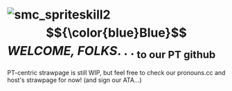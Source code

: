 # ![smc_spriteskill2](https://github.com/user-attachments/assets/0488e13c-e199-4413-b162-2aeae39e088b) $${\color{blue}Blue}$$***WELCOME, FOLKS***. . . <sub>to our PT github</sub>
PT-centric strawpage is still WIP, but feel free to check our pronouns.cc and host's strawpage for now! (and sign our ATA...)
